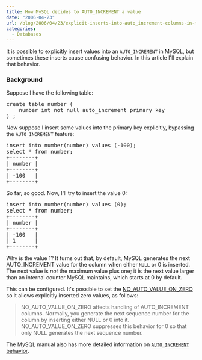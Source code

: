```yaml
---
title: How MySQL decides to AUTO_INCREMENT a value
date: "2006-04-23"
url: /blog/2006/04/23/explicit-inserts-into-auto_increment-columns-in-mysql/
categories:
  - Databases
---
```

It is possible to explicitly insert values into an `AUTO_INCREMENT` in MySQL, but sometimes these inserts cause confusing behavior. In this article I'll explain that behavior.

### Background

Suppose I have the following table:

<pre>create table number (
    number int not null auto_increment primary key
) ;</pre>

Now suppose I insert some values into the primary key explicitly, bypassing the `AUTO_INCREMENT` feature:

<pre>insert into number(number) values (-100);
select * from number;
+--------+
| number |
+--------+
| -100   |
+--------+</pre>

So far, so good. Now, I'll try to insert the value 0:

<pre>insert into number(number) values (0);
select * from number;
+--------+
| number |
+--------+
| -100   |
| 1      |
+--------+</pre>

Why is the value 1? It turns out that, by default, MySQL generates the next AUTO_INCREMENT value for the column when either `NULL` or 0 is inserted. The next value is *not* the maximum value plus one; it is the next value larger than an internal counter MySQL maintains, which starts at 0 by default.

This can be configured. It's possible to set the [NO\_AUTO\_VALUE\_ON\_ZERO](http://dev.mysql.com/doc/refman/5.0/en/server-sql-mode.html) so it allows explicitly inserted zero values, as follows: <blockquote cite="http://dev.mysql.com/doc/refman/5.0/en/server-sql-mode.html">
  <p>
    NO_AUTO_VALUE_ON_ZERO affects handling of AUTO_INCREMENT columns. Normally, you generate the next sequence number for the column by inserting either NULL or 0 into it. NO_AUTO_VALUE_ON_ZERO suppresses this behavior for 0 so that only NULL generates the next sequence number.
  </p>
</blockquote>

The MySQL manual also has more detailed information on [`AUTO_INCREMENT` behavior](http://dev.mysql.com/doc/refman/5.0/en/example-auto-increment.html).


